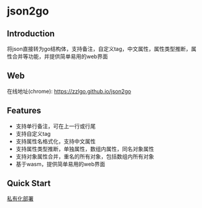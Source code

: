# json2go

## Introduction

将json直接转为go结构体，支持备注，自定义tag，中文属性，属性类型推断，属性合并等功能，并提供简单易用的web界面

## Web

在线地址(chrome): https://zzlgo.github.io/json2go

## Features

* 支持单行备注，可在上一行或行尾
* 支持自定义tag
* 支持属性名格式化，支持中文属性
* 支持属性类型推断，单独属性，数组内属性，同名对象属性
* 支持对象属性合并，重名的所有对象，包括数组内所有对象
* 基于wasm，提供简单易用的web界面

## Quick Start

[私有化部署](deploy.md) <br>
